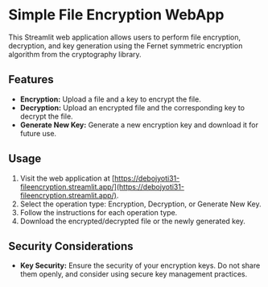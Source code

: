 # Simple File Encryption WebApp

This Streamlit web application allows users to perform file encryption, decryption, and key generation using the Fernet symmetric encryption algorithm from the cryptography library.

## Features

- **Encryption:** Upload a file and a key to encrypt the file.
- **Decryption:** Upload an encrypted file and the corresponding key to decrypt the file.
- **Generate New Key:** Generate a new encryption key and download it for future use.

## Usage

1. Visit the web application at [https://debojyoti31-fileencryption.streamlit.app/](https://debojyoti31-fileencryption.streamlit.app/).
2. Select the operation type: Encryption, Decryption, or Generate New Key.
3. Follow the instructions for each operation type.
4. Download the encrypted/decrypted file or the newly generated key.

## Security Considerations

- **Key Security:** Ensure the security of your encryption keys. Do not share them openly, and consider using secure key management practices.
